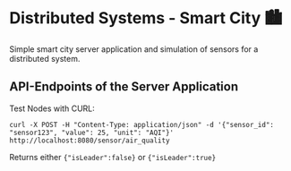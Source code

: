 # Distributed Systems - Smart City 🏙️

Simple smart city server application and simulation of sensors for a distributed system.

## API-Endpoints of the Server Application

Test Nodes with CURL:

`curl -X POST -H "Content-Type: application/json" -d '{"sensor_id": "sensor123", "value": 25, "unit": "AQI"}' http://localhost:8080/sensor/air_quality
`

Returns either `{"isLeader":false}` or `{"isLeader":true}`
